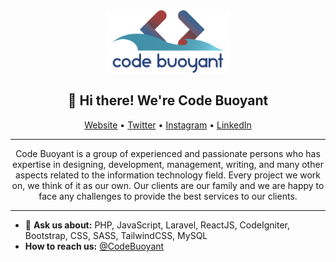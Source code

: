<div align="center"><img width="200" src="https://github.com/CodeBuoyant/CodeBuoyant/raw/master/img/CodeBuoyant-Logo.png" alt="Code Buoyant"></div>

<h2 align="center">👋 Hi there! We're Code Buoyant</h2>

<p align="center">
  <a href="https://codebuoyant.com">Website</a> •
  <a href="https://twitter.com/CodeBuoyant">Twitter</a> •
  <a href="https://instagram.com/codebuoyant">Instagram</a> •
  <a href="https://www.linkedin.com/company/codebuoyant">LinkedIn</a>
</p>

---

<p align="center">
Code Buoyant is a group of experienced and passionate persons who has expertise in designing, development, management, writing, and many other aspects related to the information technology field. Every project we work on, we think of it as our own. Our clients are our family and we are happy to face any challenges to provide the best services to our clients.
</p>

---

- 💬 **Ask us about:** PHP, JavaScript, Laravel, ReactJS, CodeIgniter, Bootstrap, CSS, SASS, TailwindCSS, MySQL
- **How to reach us:** [@CodeBuoyant](https://twitter.com/CodeBuoyant)